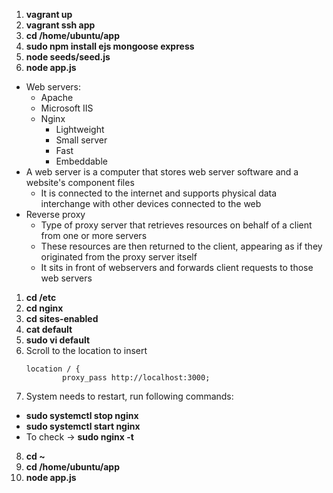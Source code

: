 1. **vagrant up**
2. **vagrant ssh app**
3. **cd /home/ubuntu/app**
4. **sudo npm install ejs mongoose express**
5. **node seeds/seed.js**
6. **node app.js**


- Web servers:
  - Apache
  - Microsoft IIS
  - Nginx
    - Lightweight
    - Small server
    - Fast
    - Embeddable
- A web server is a computer that stores web server software and a website's component files
  - It is connected to the internet and supports physical data interchange with other devices connected to the web
- Reverse proxy
  - Type of proxy server that retrieves resources on behalf of a client from one or more servers
  - These resources are then returned to the client, appearing as if they originated from the proxy server itself
  - It sits in front of webservers and forwards client requests to those web servers


1. **cd /etc**
2. **cd nginx**
3. **cd sites-enabled**
4. **cat default**
5. **sudo vi default**
6. Scroll to the location to insert
    ````
    location / {
            proxy_pass http://localhost:3000;
    ````
7. System needs to restart, run following commands:
  - **sudo systemctl stop nginx**
  - **sudo systemctl start nginx**
  - To check -> **sudo nginx -t**
8. **cd ~**
9. **cd /home/ubuntu/app**
10. **node app.js**
